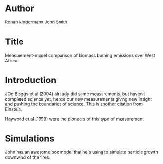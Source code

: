 # Author
Renan Kindermann
John Smith

# Title
Measurement-model comparison of biomass burning emissions over West Africa

# Introduction
JOe Bloggs et al (2004) already did some measurements, but haven't completed science yet, hence our new measurements giving new insight and pushing the boundaries of science. This is another citation from Einstein.

Haywood et al (1999) were the pioneers of this type of measurement.

# Simulations
John has an awesome box model that he's using to simulate particle growth downwind of the fires.

